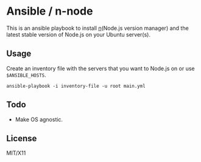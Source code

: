 Ansible / n-node
================

This is an ansible playbook to install [n](https://github.com/visionmedia/n)(Node.js version manager) and the latest stable version of Node.js on your Ubuntu server(s).


Usage
-----

Create an inventory file with the servers that you want to Node.js on or use `$ANSIBLE_HOSTS`.

    ansible-playbook -i inventory-file -u root main.yml



Todo
----

- Make OS agnostic.



License
-------

MIT/X11